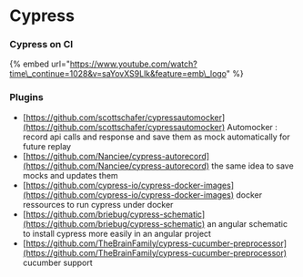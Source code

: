 # Cypress

### Cypress on CI

{% embed url="https://www.youtube.com/watch?time\_continue=1028&v=saYovXS9Llk&feature=emb\_logo" %}



### Plugins

* [https://github.com/scottschafer/cypressautomocker](https://github.com/scottschafer/cypressautomocker) Automocker : record api calls and response and save them as mock automatically for future replay
* [https://github.com/Nanciee/cypress-autorecord](https://github.com/Nanciee/cypress-autorecord) the same idea to save mocks and updates them
* [https://github.com/cypress-io/cypress-docker-images](https://github.com/cypress-io/cypress-docker-images) docker ressources to run cypress under  docker
* [https://github.com/briebug/cypress-schematic](https://github.com/briebug/cypress-schematic) an angular schematic to install cypress more easily in an angular project
* [https://github.com/TheBrainFamily/cypress-cucumber-preprocessor](https://github.com/TheBrainFamily/cypress-cucumber-preprocessor) cucumber support

